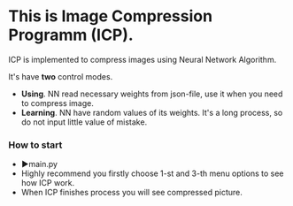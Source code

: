 # This is Image Compression Programm (ICP).
  ICP is implemented to compress images using Neural Network Algorithm.
  
  It's have **two**  control modes.
  + **Using**. 
  NN read necessary weights from json-file, use it when you need to compress image.
  + **Learning**.
  NN have random values of its weights. It's a long process, so do not input little value of mistake.
      
  ### How to start
   + ▶️main.py
   + Highly recommend you firstly choose 1-st and 3-th menu options to see how ICP work.
   + When ICP finishes process you will see compressed picture.
   


